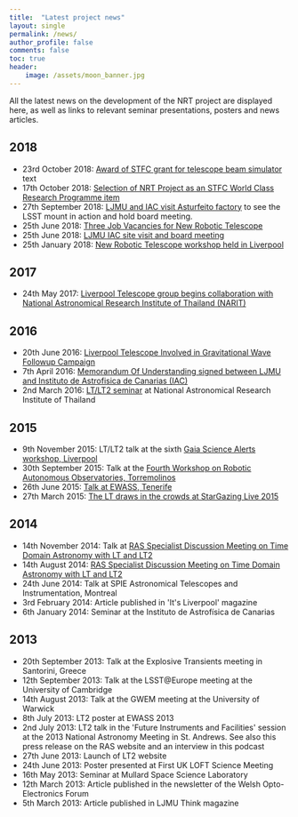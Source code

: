 ```yaml
---
title:  "Latest project news"
layout: single
permalink: /news/
author_profile: false
comments: false
toc: true
header:
    image: /assets/moon_banner.jpg
---
```


All the latest news on the development of the NRT project are displayed here, as well as links to relevant seminar presentations, posters and news articles.

## 2018
* 23rd October 2018:  [Award of STFC grant for telescope beam simulator](NEWS_beam_sim.md) text
* 17th October 2018:  [Selection of NRT Project as an STFC World Class Research Programme item](https://stfc.ukri.org/about-us/our-purpose-and-priorities/planning-and-strategy/stfc-reviews/research-programme/?previewid=78E7D713-75C9-4556-96115F96F6237E61)
* 27th September 2018: [LJMU and IAC visit Asturfeito factory](visit.md) to see the LSST mount in action and hold board meeting.
* 25th June 2018:	[Three Job Vacancies for New Robotic Telescope](http://telescope.livjm.ac.uk/News/Archive/index.php?sf=s20180625)
* 25th June 2018: [LJMU IAC site visit and board meeting](vist_lapalma.md)
* 25th January 2018:	[New Robotic Telescope workshop held in Liverpool](http://telescope.livjm.ac.uk/News/Archive/index.php?sf=s20180125)

## 2017
* 24th May 2017:	[Liverpool Telescope group begins collaboration with National Astronomical Research Institute of Thailand (NARIT)](http://telescope.livjm.ac.uk/News/Archive/index.php?sf=s20170524)

## 2016
* 20th June 2016:	[Liverpool Telescope Involved in Gravitational Wave Followup Campaign](http://telescope.livjm.ac.uk/News/Archive/index.php?sf=s20160620)
* 7th April 2016: [Memorandum Of Understanding signed between LJMU and Instituto de Astrofisica de Canarias (IAC)](http://telescope.livjm.ac.uk/News/Archive/index.php?sf=s20160407)
* 2nd March 2016: [LT/LT2 seminar](http://telescope.livjm.ac.uk/lt2/downloads/160302_narit.pdf) at National Astronomical Research Institute of Thailand


## 2015
* 9th November 2015: LT/LT2 talk at the sixth [Gaia Science Alerts workshop, Liverpool](https://www.ast.cam.ac.uk/ioa/wikis/gsawgwiki/index.php/Workshop2015:main)
* 30th September 2015: Talk at the [Fourth Workshop on Robotic Autonomous Observatories, Torremolinos](http://astrorob.iaa.es/)
* 26th June 2015: [Talk at EWASS, Tenerife](http://eas.unige.ch/EWASS2015/index.jsp)
* 27th March 2015: [The LT draws in the crowds at StarGazing Live 2015](http://telescope.livjm.ac.uk/News/Archive/index.php?sf=s20150327)

## 2014
* 14th November 2014: Talk at [RAS Specialist Discussion Meeting on Time Domain Astronomy with LT and LT2](http://telescope.livjm.ac.uk/News/Archive/index.php?sf=s20140815)
* 14th August 2014: [RAS Specialist Discussion Meeting on Time Domain Astronomy with LT and LT2](http://telescope.livjm.ac.uk/News/Archive/index.php?sf=s20140815)
* 24th June 2014: Talk at SPIE Astronomical Telescopes and Instrumentation, Montreal
* 3rd February 2014: Article published in 'It's Liverpool' magazine
* 6th January 2014: Seminar at the Instituto de Astrofísica de Canarias


## 2013
* 20th September 2013: Talk at the Explosive Transients meeting in Santorini, Greece
* 12th September 2013: Talk at the LSST@Europe meeting at the University of Cambridge
* 14th August 2013: Talk at the GWEM meeting at the University of Warwick
* 8th July 2013: LT2 poster at EWASS 2013
* 2nd July 2013: LT2 talk in the 'Future Instruments and Facilities' session at the 2013 National Astronomy Meeting in St. Andrews. See also this press release on the RAS website and an interview in this podcast
* 27th June 2013: Launch of LT2 website
* 24th June 2013: Poster presented at First UK LOFT Science Meeting
* 16th May 2013: Seminar at Mullard Space Science Laboratory
* 12th March 2013: Article published in the newsletter of the Welsh Opto-Electronics Forum
* 5th March 2013: Article published in LJMU Think magazine
